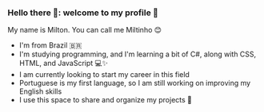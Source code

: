 ### Hello there 👋: welcome to my profile 💜
My name is Milton. You can call me Miltinho 😊

- I'm from Brazil 🇧🇷 
- I'm studying programming, and I'm learning a bit of C#, along with CSS, HTML, and JavaScript 💻✨
- I am currently looking to start my career in this field 
- Portuguese is my first language, so I am still working on improving my English skills
- I use this space to share and organize my projects 📂
